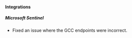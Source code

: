 
#### Integrations

##### Microsoft Sentinel

- Fixed an issue where the GCC endpoints were incorrect.
